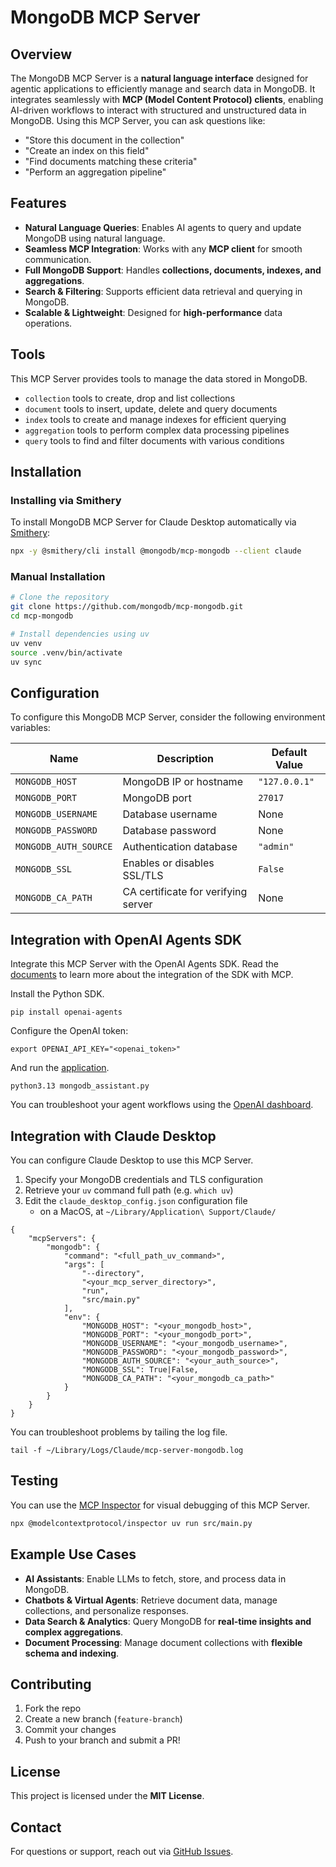 # MongoDB MCP Server

## Overview
The MongoDB MCP Server is a **natural language interface** designed for agentic applications to efficiently manage and search data in MongoDB. It integrates seamlessly with **MCP (Model Content Protocol) clients**, enabling AI-driven workflows to interact with structured and unstructured data in MongoDB. Using this MCP Server, you can ask questions like:

- "Store this document in the collection"
- "Create an index on this field"
- "Find documents matching these criteria"
- "Perform an aggregation pipeline"

## Features
- **Natural Language Queries**: Enables AI agents to query and update MongoDB using natural language.
- **Seamless MCP Integration**: Works with any **MCP client** for smooth communication.
- **Full MongoDB Support**: Handles **collections, documents, indexes, and aggregations**.
- **Search & Filtering**: Supports efficient data retrieval and querying in MongoDB.
- **Scalable & Lightweight**: Designed for **high-performance** data operations.

## Tools

This MCP Server provides tools to manage the data stored in MongoDB.

- `collection` tools to create, drop and list collections
- `document` tools to insert, update, delete and query documents
- `index` tools to create and manage indexes for efficient querying
- `aggregation` tools to perform complex data processing pipelines
- `query` tools to find and filter documents with various conditions

## Installation

### Installing via Smithery

To install MongoDB MCP Server for Claude Desktop automatically via [Smithery](https://smithery.ai/server/@mongodb/mcp-mongodb):

```bash
npx -y @smithery/cli install @mongodb/mcp-mongodb --client claude
```

### Manual Installation
```sh
# Clone the repository
git clone https://github.com/mongodb/mcp-mongodb.git
cd mcp-mongodb

# Install dependencies using uv
uv venv
source .venv/bin/activate
uv sync
```

## Configuration

To configure this MongoDB MCP Server, consider the following environment variables:

| Name                    | Description                                               | Default Value |
|-------------------------|-----------------------------------------------------------|---------------|
| `MONGODB_HOST`          | MongoDB IP or hostname                                    | `"127.0.0.1"` |
| `MONGODB_PORT`          | MongoDB port                                              | `27017`       |
| `MONGODB_USERNAME`      | Database username                                         | None          |
| `MONGODB_PASSWORD`      | Database password                                         | None          |
| `MONGODB_AUTH_SOURCE`   | Authentication database                                   | `"admin"`     |
| `MONGODB_SSL`           | Enables or disables SSL/TLS                               | `False`       |
| `MONGODB_CA_PATH`       | CA certificate for verifying server                       | None          |

## Integration with OpenAI Agents SDK

Integrate this MCP Server with the OpenAI Agents SDK. Read the [documents](https://openai.github.io/openai-agents-python/mcp/) to learn more about the integration of the SDK with MCP.

Install the Python SDK.

```commandline
pip install openai-agents
```

Configure the OpenAI token:

```commandline
export OPENAI_API_KEY="<openai_token>"
```

And run the [application](./examples/mongodb_assistant.py).

```commandline
python3.13 mongodb_assistant.py 
```

You can troubleshoot your agent workflows using the [OpenAI dashboard](https://platform.openai.com/traces/).

## Integration with Claude Desktop
You can configure Claude Desktop to use this MCP Server.

1. Specify your MongoDB credentials and TLS configuration
2. Retrieve your `uv` command full path (e.g. `which uv`)
3. Edit the `claude_desktop_config.json` configuration file 
   - on a MacOS, at `~/Library/Application\ Support/Claude/`

```commandline
{
    "mcpServers": {
        "mongodb": {
            "command": "<full_path_uv_command>",
            "args": [
                "--directory",
                "<your_mcp_server_directory>",
                "run",
                "src/main.py"
            ],
            "env": {
                "MONGODB_HOST": "<your_mongodb_host>",
                "MONGODB_PORT": "<your_mongodb_port>",
                "MONGODB_USERNAME": "<your_mongodb_username>",
                "MONGODB_PASSWORD": "<your_mongodb_password>",
                "MONGODB_AUTH_SOURCE": "<your_auth_source>",
                "MONGODB_SSL": True|False,
                "MONGODB_CA_PATH": "<your_mongodb_ca_path>"
            }
        }
    }
}
```

You can troubleshoot problems by tailing the log file.

```commandline
tail -f ~/Library/Logs/Claude/mcp-server-mongodb.log
```

## Testing

You can use the [MCP Inspector](https://modelcontextprotocol.io/docs/tools/inspector) for visual debugging of this MCP Server.

```sh
npx @modelcontextprotocol/inspector uv run src/main.py
```

## Example Use Cases
- **AI Assistants**: Enable LLMs to fetch, store, and process data in MongoDB.
- **Chatbots & Virtual Agents**: Retrieve document data, manage collections, and personalize responses.
- **Data Search & Analytics**: Query MongoDB for **real-time insights and complex aggregations**.
- **Document Processing**: Manage document collections with **flexible schema and indexing**.

## Contributing
1. Fork the repo
2. Create a new branch (`feature-branch`)
3. Commit your changes
4. Push to your branch and submit a PR!

## License
This project is licensed under the **MIT License**.

## Contact
For questions or support, reach out via [GitHub Issues](https://github.com/mongodb/mcp-mongodb/issues).
